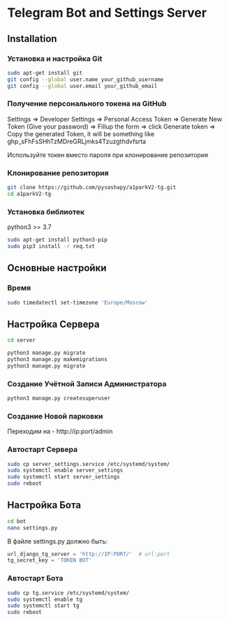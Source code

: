 # Telegram Bot and Settings Server

## Installation

### Установка и настройка Git
```bash
sudo apt-get install git
git config --global user.name your_github_username
git config --global user.email your_github_email
```

### Получение персонального токена на GitHub
Settings => Developer Settings => Personal Access Token => Generate New Token (Give your password) => Fillup the form => click Generate token => Copy the generated Token, it will be something like ghp_sFhFsSHhTzMDreGRLjmks4Tzuzgthdvfsrta

Используйте токен вместо пароля при клонирование репозитория 

### Клонирование репозитория
```bash
git clone https://github.com/pysashapy/a1parkV2-tg.git
cd a1parkV2-tg
```

### Установка библиотек

python3 >= 3.7

```bash
sudo apt-get install python3-pip
sudo pip3 install -r req.txt
```
## Основные настройки
### Время
```bash
sudo timedatectl set-timezone 'Europe/Moscow'
```

## Настройка Сервера
```bash
cd server
```

```bash
python3 manage.py migrate
python3 manage.py makemigrations
python3 manage.py migrate
```

### Создание Учётной Записи Администратора
```bash
python3 manage.py createsuperuser
```

### Создание Новой парковки
Переходим на - http://ip:port/admin


### Автостарт Сервера
```bash
sudo cp server_settings.service /etc/systemd/system/
sudo systemctl enable server_settings
sudo systemctl start server_settings
sudo reboot
```

## Настройка Бота
```bash
cd bot
nano settings.py
```

В файле settings.py должно быть: 
```python
url_django_tg_server = 'http://IP:PORT/'  # url:port
tg_secret_key = 'TOKEN BOT'
```

### Автостарт Бота
```bash
sudo cp tg.service /etc/systemd/system/
sudo systemctl enable tg
sudo systemctl start tg
sudo reboot
```
